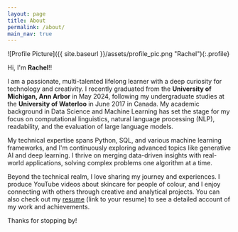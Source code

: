 ```yaml
---
layout: page
title: About
permalink: /about/
main_nav: true
---
```


![Profile Picture]({{ site.baseurl }}/assets/profile_pic.png "Rachel"){:.profile}

Hi, I'm **Rachel**!!

I am a passionate, multi-talented lifelong learner with a deep curiosity for technology and creativity. I recently graduated from the **University of Michigan, Ann Arbor** in May 2024, following my undergraduate studies at the **University of Waterloo** in June 2017 in Canada. My academic background in Data Science and Machine Learning has set the stage for my focus on computational linguistics, natural language processing (NLP), readability, and the evaluation of large language models.

My technical expertise spans Python, SQL, and various machine learning frameworks, and I'm continuously exploring advanced topics like generative AI and deep learning. I thrive on merging data-driven insights with real-world applications, solving complex problems one algorithm at a time.

Beyond the technical realm, I love sharing my journey and experiences. I produce YouTube videos about skincare for people of colour, and I enjoy connecting with others through creative and analytical projects. You can also check out my [resume](#) (link to your resume) to see a detailed account of my work and achievements.

Thanks for stopping by!


[LinkedIn]: www.linkedin.com/in/rachel-abraham
[Niru864]: https://github.com/Niru864/Niru864.github.io.git
